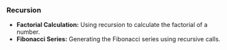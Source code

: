 ### Recursion

- **Factorial Calculation:** Using recursion to calculate the factorial of a number.
- **Fibonacci Series:** Generating the Fibonacci series using recursive calls.